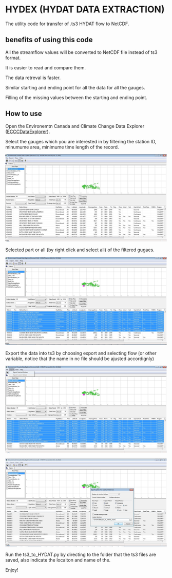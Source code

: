 # HYDEX (HYDAT DATA EXTRACTION)

The utility code for transfer of .ts3 HYDAT flow to NetCDF.

## benefits of using this code

All the streamflow values will be converted to NetCDF file instead of ts3 format.

It is easier to read and compare them.

The data retreval is faster.

Similar starting and ending point for all the data for all the gauges.

Filling of the missing values between the starting and ending point.

## How to use

Open the Environemtn Canada and Climate Change Data Explorer ([ECCCDataExplorer](https://www.canada.ca/en/environment-climate-change/services/water-overview/quantity/monitoring/survey/data-products-services/explorer.html)).

Select the gauges which you are interested in by filtering the station ID, minumume area, minimume time length of the record.

![image](https://github.com/ShervanGharari/HYDEX/blob/master/figs/Fig_1.jpg)

Selected part or all (by right click and select all) of the filtered gugaes.

![image](https://github.com/ShervanGharari/HYDEX/blob/master/figs/Fig_2.jpg)

Export the data into ts3 by choosing export and selecting flow (or other variable, notice that the name in nc file should be ajusted accordignly)

![image](https://github.com/ShervanGharari/HYDEX/blob/master/figs/Fig_3.jpg)

![image](https://github.com/ShervanGharari/HYDEX/blob/master/figs/Fig_4.jpg)

Run the ts3_to_HYDAT.py by directing to the folder that the ts3 files are saved, also indicate the locaiton and name of the.

Enjoy!
